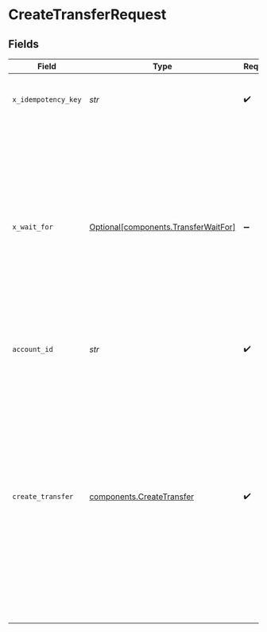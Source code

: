 # CreateTransferRequest


## Fields

| Field                                                                                                                                                                                                                                                                                             | Type                                                                                                                                                                                                                                                                                              | Required                                                                                                                                                                                                                                                                                          | Description                                                                                                                                                                                                                                                                                       | Example                                                                                                                                                                                                                                                                                           |
| ------------------------------------------------------------------------------------------------------------------------------------------------------------------------------------------------------------------------------------------------------------------------------------------------- | ------------------------------------------------------------------------------------------------------------------------------------------------------------------------------------------------------------------------------------------------------------------------------------------------- | ------------------------------------------------------------------------------------------------------------------------------------------------------------------------------------------------------------------------------------------------------------------------------------------------- | ------------------------------------------------------------------------------------------------------------------------------------------------------------------------------------------------------------------------------------------------------------------------------------------------- | ------------------------------------------------------------------------------------------------------------------------------------------------------------------------------------------------------------------------------------------------------------------------------------------------- |
| `x_idempotency_key`                                                                                                                                                                                                                                                                               | *str*                                                                                                                                                                                                                                                                                             | :heavy_check_mark:                                                                                                                                                                                                                                                                                | Prevents duplicate transfers from being created.                                                                                                                                                                                                                                                  |                                                                                                                                                                                                                                                                                                   |
| `x_wait_for`                                                                                                                                                                                                                                                                                      | [Optional[components.TransferWaitFor]](../../models/components/transferwaitfor.md)                                                                                                                                                                                                                | :heavy_minus_sign:                                                                                                                                                                                                                                                                                | Optional header that indicates whether to return a synchronous response that includes full transfer and rail-specific details or an <br/>asynchronous response indicating the transfer was created (this is the default response if the header is omitted).                                       |                                                                                                                                                                                                                                                                                                   |
| `account_id`                                                                                                                                                                                                                                                                                      | *str*                                                                                                                                                                                                                                                                                             | :heavy_check_mark:                                                                                                                                                                                                                                                                                | The merchant's Moov account ID.                                                                                                                                                                                                                                                                   |                                                                                                                                                                                                                                                                                                   |
| `create_transfer`                                                                                                                                                                                                                                                                                 | [components.CreateTransfer](../../models/components/createtransfer.md)                                                                                                                                                                                                                            | :heavy_check_mark:                                                                                                                                                                                                                                                                                | N/A                                                                                                                                                                                                                                                                                               | {<br/>"source": {<br/>"paymentMethodID": "9506dbf6-4208-44c3-ad8a-e4431660e1f2"<br/>},<br/>"destination": {<br/>"paymentMethodID": "3f9969cf-a1f3-4d83-8ddc-229a506651cf"<br/>},<br/>"amount": {<br/>"currency": "USD",<br/>"value": 32945<br/>},<br/>"description": "Transfer from card to wallet",<br/>"metadata": {<br/>"optional": "metadata"<br/>}<br/>} |